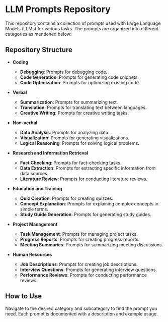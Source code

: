# LLM Prompts Repository

This repository contains a collection of prompts used with Large Language Models (LLMs) for various tasks. The prompts are organized into different categories as mentioned below:

## Repository Structure

- **Coding**
  - **Debugging**: Prompts for debugging code.
  - **Code Generation**: Prompts for generating code snippets.
  - **Code Optimization**: Prompts for optimizing existing code.

- **Verbal**
  - **Summarization**: Prompts for summarizing text.
  - **Translation**: Prompts for translating text between languages.
  - **Creative Writing**: Prompts for creative writing tasks.

- **Non-verbal**
  - **Data Analysis**: Prompts for analyzing data.
  - **Visualization**: Prompts for generating visualizations.
  - **Logical Reasoning**: Prompts for solving logical problems.
 
- **Research and Information Retrieval**
  - **Fact Checking**: Prompts for fact-checking tasks.
  - **Data Extraction**: Prompts for extracting specific information from data sources.
  - **Literature Review**: Prompts for conducting literature reviews.

- **Education and Training**
  - **Quiz Creation**: Prompts for creating quizzes.
  - **Concept Explanation**: Prompts for explaining complex concepts in simple terms.
  - **Study Guide Generation**: Prompts for generating study guides.

- **Project Management**
  - **Task Management**: Prompts for managing project tasks.
  - **Progress Reports**: Prompts for creating progress reports.
  - **Meeting Summaries**: Prompts for summarizing meeting discussions.

- **Human Resources**
  - **Job Descriptions**: Prompts for creating job descriptions.
  - **Interview Questions**: Prompts for generating interview questions.
  - **Performance Reviews**: Prompts for conducting performance reviews.



## How to Use

Navigate to the desired category and subcategory to find the prompt you need. Each prompt is documented with a description and example usage.
